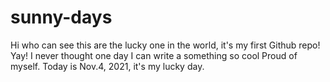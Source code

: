 # sunny-days
Hi who can see this are the lucky one in the world, it's my first Github repo! Yay! 
I never thought one day I can write a something so cool
Proud of myself. 
Today is Nov.4, 2021, it's my lucky day. 
